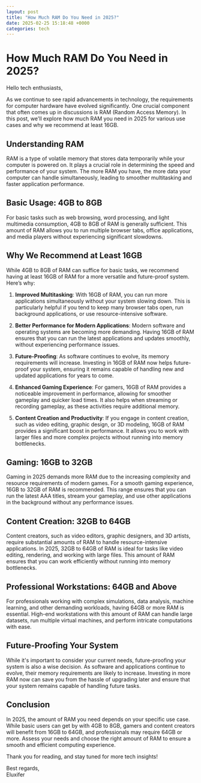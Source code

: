 ```yaml
---
layout: post
title: "How Much RAM Do You Need in 2025?"
date: 2025-02-25 15:18:48 +0000
categories: tech
---
```


# How Much RAM Do You Need in 2025?

Hello tech enthusiasts,

As we continue to see rapid advancements in technology, the requirements for computer hardware have evolved significantly. One crucial component that often comes up in discussions is RAM (Random Access Memory). In this post, we'll explore how much RAM you need in 2025 for various use cases and why we recommend at least 16GB.

## Understanding RAM

RAM is a type of volatile memory that stores data temporarily while your computer is powered on. It plays a crucial role in determining the speed and performance of your system. The more RAM you have, the more data your computer can handle simultaneously, leading to smoother multitasking and faster application performance.

## Basic Usage: 4GB to 8GB

For basic tasks such as web browsing, word processing, and light multimedia consumption, 4GB to 8GB of RAM is generally sufficient. This amount of RAM allows you to run multiple browser tabs, office applications, and media players without experiencing significant slowdowns.

## Why We Recommend at Least 16GB

While 4GB to 8GB of RAM can suffice for basic tasks, we recommend having at least 16GB of RAM for a more versatile and future-proof system. Here’s why:

1. **Improved Multitasking**: With 16GB of RAM, you can run more applications simultaneously without your system slowing down. This is particularly helpful if you tend to keep many browser tabs open, run background applications, or use resource-intensive software.

2. **Better Performance for Modern Applications**: Modern software and operating systems are becoming more demanding. Having 16GB of RAM ensures that you can run the latest applications and updates smoothly, without experiencing performance issues.

3. **Future-Proofing**: As software continues to evolve, its memory requirements will increase. Investing in 16GB of RAM now helps future-proof your system, ensuring it remains capable of handling new and updated applications for years to come.

4. **Enhanced Gaming Experience**: For gamers, 16GB of RAM provides a noticeable improvement in performance, allowing for smoother gameplay and quicker load times. It also helps when streaming or recording gameplay, as these activities require additional memory.

5. **Content Creation and Productivity**: If you engage in content creation, such as video editing, graphic design, or 3D modeling, 16GB of RAM provides a significant boost in performance. It allows you to work with larger files and more complex projects without running into memory bottlenecks.

## Gaming: 16GB to 32GB

Gaming in 2025 demands more RAM due to the increasing complexity and resource requirements of modern games. For a smooth gaming experience, 16GB to 32GB of RAM is recommended. This range ensures that you can run the latest AAA titles, stream your gameplay, and use other applications in the background without any performance issues.

## Content Creation: 32GB to 64GB

Content creators, such as video editors, graphic designers, and 3D artists, require substantial amounts of RAM to handle resource-intensive applications. In 2025, 32GB to 64GB of RAM is ideal for tasks like video editing, rendering, and working with large files. This amount of RAM ensures that you can work efficiently without running into memory bottlenecks.

## Professional Workstations: 64GB and Above

For professionals working with complex simulations, data analysis, machine learning, and other demanding workloads, having 64GB or more RAM is essential. High-end workstations with this amount of RAM can handle large datasets, run multiple virtual machines, and perform intricate computations with ease.

## Future-Proofing Your System

While it's important to consider your current needs, future-proofing your system is also a wise decision. As software and applications continue to evolve, their memory requirements are likely to increase. Investing in more RAM now can save you from the hassle of upgrading later and ensure that your system remains capable of handling future tasks.

## Conclusion

In 2025, the amount of RAM you need depends on your specific use case. While basic users can get by with 4GB to 8GB, gamers and content creators will benefit from 16GB to 64GB, and professionals may require 64GB or more. Assess your needs and choose the right amount of RAM to ensure a smooth and efficient computing experience.

Thank you for reading, and stay tuned for more tech insights!

Best regards,  
Eluxifer
